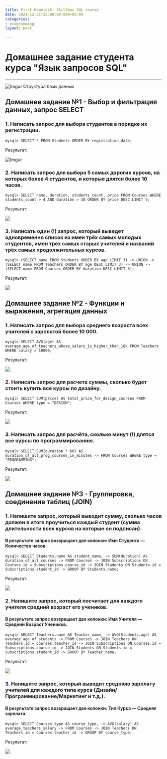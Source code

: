 ```yaml
---
title: First Hometask. Skillbox SQL course
date: 2021-12-31T22:00:00.000+00:00
categories:
- programming
layout: post

---
```


# Домашнее задание студента курса "Язык запросов SQL"
--------------------------------------------

![Imgur](https://imgur.com/OuJvuBM)
Структура базы данных



## Домашнее задание №1 - Выбор и фильтрация данных, запрос SELECT

### 1. Написать запрос для выбора студентов в порядке их регистрации.

`mysql> SELECT * FROM Students ORDER BY registration_date;`

Результат:

![Imgur](https://i.imgur.com/qbnEevR.png)


### 2. Написать запрос для выбора 5 самых дорогих курсов, на которых более 4 студентов, и которые длятся более 10 часов.

`mysql> SELECT name, duration, students_count, price FROM Courses WHERE students_count > 4 AND duration > 10 ORDER BY price DESC LIMIT 5;`

Результат: 

![](https://i.imgur.com/etaz8Kb.png)


### 3. Написать один (!) запрос, который выведет одновременно список из имен трёх самых молодых студентов, имен трёх самых старых учителей и названий трёх самых продолжительных курсов.

`mysql> (SELECT name FROM Students ORDER BY age LIMIT 3)
    -> UNION
    -> (SELECT name FROM Teachers ORDER BY age DESC LIMIT 3)
    -> UNION
    -> (SELECT name FROM Courses ORDER BY duration DESC LIMIT 3);`

Результат:

![](https://i.imgur.com/5QAUYrB.png)


## Домашнее задание №2 - Функции и выражения, агрегация данных

### 1. Написать запрос для выбора среднего возраста всех учителей с зарплатой более 10 000.

`mysql> SELECT AVG(age) AS average_age_of_teachers_whose_salary_is_higher_than_10k FROM Teachers WHERE salary > 10000;`

Результат:

![](https://i.imgur.com/MThNycx.png)

### 2. Написать запрос для расчета суммы, сколько будет стоить купить все курсы по дизайну.

`mysql> SELECT SUM(price) AS total_price_for_design_courses FROM Courses WHERE type = "DESIGN";`

Результат:

![](https://i.imgur.com/47OpV0X.png)

### 3. Написать запрос для расчёта, сколько минут (!) длятся все курсы по программированию.

`mysql> SELECT SUM(duration * 60) AS duration_of_all_prog_courses_in_minutes
    -> FROM Courses WHERE type = "PROGRAMMING";`

Результат:

![](https://i.imgur.com/Dj0x7gn.png)



## Домашнее задание №3 - Группировка, соединение таблиц (JOIN)

### 1. Напишите запрос, который выводит сумму, сколько часов должен в итоге проучиться каждый студент (сумма длительности всех курсов на которые он подписан). 
#### В результате запрос возвращает две колонки: Имя Студента — Количество часов.

`mysql> SELECT Students.name AS student_name,
    -> SUM(duration) AS duration_of_all_courses
    -> FROM Courses
    -> JOIN Subscriptions ON Courses.id = Subscriptions.course_id
    -> JOIN Students ON Students.id = Subscriptions.student_id
    -> GROUP BY Students.name;`

Результат:

![](https://i.imgur.com/x1AZQId.png)

### 2. Напишите запрос, который посчитает для каждого учителя средний возраст его учеников. 
#### В результате запрос возвращает две колонки: Имя Учителя — Средний Возраст Учеников.

`mysql> SELECT Teachers.name AS Teacher_name,
    -> AVG(Students.age) AS average_age_of_students
    -> FROM Courses
    -> JOIN Teachers ON Teachers.id = Courses.teacher_id
    -> JOIN Subscriptions ON Courses.id = Subscriptions.course_id
    -> JOIN Students ON Students.id = Subscriptions.student_id
    -> GROUP BY Teacher_name;`

Результат:

![](https://i.imgur.com/kujeH4p.png)

### 3. Напишите запрос, который выводит среднюю зарплату учителей для каждого типа курса (Дизайн/Программирование/Маркетинг и т.д.). 
#### В результате запрос возвращает две колонки: Тип Курса — Средняя зарплата.

`mysql> SELECT Courses.type AS course_type,
    -> AVG(salary) AS average_teachers_salary
    -> FROM Courses
    -> JOIN Teachers ON Teachers.id = Courses.teacher_id
    -> GROUP BY course_type;`

Результат:

![](https://i.imgur.com/KJybet7.png)
